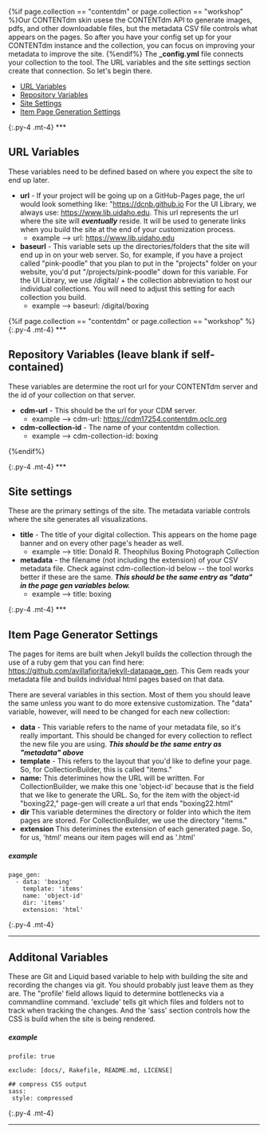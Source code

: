 {%if page.collection == "contentdm" or page.collection == "workshop" %}Our CONTENTdm skin usese the CONTENTdm API to generate images, pdfs, and other downloadable files, but the metadata CSV file controls what appears on the pages. So after you have your config set up for your CONTENTdm instance and the collection, you can focus on improving your metadata to improve the site. 
{%endif%}
The **_config.yml** file connects your collection to the tool. The URL variables and the site settings section create that connection. So let's begin there. 

- [URL Variables](#url-var)
- [Repository Variables](#repo-var)
- [Site Settings](#site-settings)
- [Item Page Generation Settings](#page-gen)

{:.py-4 .mt-4}
***<a id="url-var"></a>

## URL Variables

These variables need to be defined based on where you expect the site to end up later. 

- **url** - If your project will be going up on a GitHub-Pages page, the url would look something like: "https://dcnb.github.io For the UI Library, we always use:  https://www.lib.uidaho.edu. This url represents the url where the site will ***eventually*** reside. It will be used to generate links when you build the site at the end of your customization process. 
    - example --> url: https://www.lib.uidaho.edu
- **baseurl** - This variable sets up the directories/folders that the site will end up in on your web server. So, for example, if you have a project called "pink-poodle" that you plan to put in the "projects" folder on your website, you'd put "/projects/pink-poodle" down for this variable. For the UI Library, we use /digital/ + the collection abbreviation to host our individual collections. You will need to adjust this setting for each collection you build. 
    - example --> baseurl: /digital/boxing 


{%if page.collection == "contentdm" or page.collection == "workshop" %}
{:.py-4 .mt-4}
***<a id="repo-var"></a>

## Repository Variables (leave blank if self-contained)
These variables are determine the root url for your CONTENTdm server and the id of your collection on that server. 

- **cdm-url** - This should be the url for your CDM server. 
    - example --> cdm-url: https://cdm17254.contentdm.oclc.org
- **cdm-collection-id** - The name of your contentdm collection.    
    - example --> cdm-collection-id: boxing 

{%endif%}

{:.py-4 .mt-4}
***<a id="site-settings"></a>



## Site settings
These are the primary settings of the site. The metadata variable controls where the site generates all visualizations. 

- **title** - The title of your digital collection. This appears on the home page banner and on every other page's header as well. 
	- example --> title: Donald R. Theophilus Boxing Photograph Collection
- **metadata** - the filename (not including the extension) of your CSV metadata file. Check against cdm-collection-id below -- the tool works better if these are the same. ***This should be the same entry as "data" in the page gen variables below.***
	- example --> title: boxing

{:.py-4 .mt-4}
***<a id="page-gen"></a>

## Item Page Generator Settings 
The pages for items are built when Jekyll builds the collection through the use of a ruby gem that you can find here: <https://github.com/avillafiorita/jekyll-datapage_gen>. This Gem reads your metadata file and builds individual html pages based on that data. 

There are several variables in this section. Most of them you should leave the same unless you want to do more extensive customization. The "data" variable, however, will need to be changed for each new collection: 

- **data** - This variable refers to the name of your metadata file, so it's really important. This should be changed for every collection to reflect the new file you are using. ***This should be the same entry as "metadata" above***
- **template** - This refers to the layout that you'd like to define your page. So, for CollectionBuilder, this is called "items."
- **name:** This deterimines how the URL will be written. For CollectionBuilder, we make this one 'object-id' because that is the field that we like to generate the URL. So, for the item with the object-id "boxing22," page-gen will create a url that ends "boxing22.html"
- **dir** This variable determines the directory or folder into which the item pages are stored. For CollectionBuilder, we use the directory "items."
- **extension** This deterimines the extension of each generated page. So, for us, 'html' means our item pages will end as '.html' 

##### example
	page_gen:
	  - data: 'boxing'
	    template: 'items'
	    name: 'object-id'
	    dir: 'items'
	    extension: 'html'   

{:.py-4 .mt-4}
***

## Additonal Variables

These are Git and Liquid based variable to help with building the site and recording the changes via git. You should probably just leave them as they are. The "profile' field allows liquid to determine bottlenecks via a commandline command. 'exclude' tells git which files and folders not to track when tracking the changes. And the 'sass' section controls how the CSS is build when the site is being rendered. 

##### example
	profile: true
	
    exclude: [docs/, Rakefile, README.md, LICENSE]

	## compress CSS output
	sass:
	 style: compressed

{:.py-4 .mt-4}
***